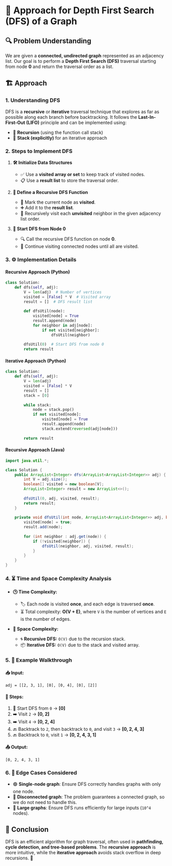 # 🚀 Approach for Depth First Search (DFS) of a Graph

## 🔍 Problem Understanding

We are given a **connected, undirected graph** represented as an adjacency list. Our goal is to perform a **Depth First Search (DFS)** traversal starting from node **0** and return the traversal order as a list.

## 🏗️ Approach

### 1. **Understanding DFS**

DFS is a **recursive** or **iterative** traversal technique that explores as far as possible along each branch before backtracking. It follows the **Last-In-First-Out (LIFO)** principle and can be implemented using:

- 🔄 **Recursion** (using the function call stack)
- 📌 **Stack (explicitly)** for an iterative approach

### 2. **Steps to Implement DFS**

1. **🛠️ Initialize Data Structures**

   - ✅ Use a **visited array or set** to keep track of visited nodes.
   - 📋 Use a **result list** to store the traversal order.

2. **📝 Define a Recursive DFS Function**

   - 🔹 Mark the current node as **visited**.
   - ➕ Add it to the **result list**.
   - 🔄 Recursively visit each **unvisited** neighbor in the given adjacency list order.

3. **🚀 Start DFS from Node 0**

   - 🔍 Call the recursive DFS function on node **0**.
   - 🔄 Continue visiting connected nodes until all are visited.

### 3. **⚙️ Implementation Details**

#### **Recursive Approach (Python)**

```python
class Solution:
    def dfs(self, adj):
        V = len(adj)  # Number of vertices
        visited = [False] * V  # Visited array
        result = []  # DFS result list
        
        def dfsUtil(node):
            visited[node] = True
            result.append(node)
            for neighbor in adj[node]:
                if not visited[neighbor]:
                    dfsUtil(neighbor)
        
        dfsUtil(0)  # Start DFS from node 0
        return result
```

#### **Iterative Approach (Python)**

```python
class Solution:
    def dfs(self, adj):
        V = len(adj)
        visited = [False] * V
        result = []
        stack = [0]
        
        while stack:
            node = stack.pop()
            if not visited[node]:
                visited[node] = True
                result.append(node)
                stack.extend(reversed(adj[node]))
        
        return result
```

#### **Recursive Approach (Java)**

```java
import java.util.*;

class Solution {
    public ArrayList<Integer> dfs(ArrayList<ArrayList<Integer>> adj) {
        int V = adj.size();
        boolean[] visited = new boolean[V];
        ArrayList<Integer> result = new ArrayList<>();
        
        dfsUtil(0, adj, visited, result);
        return result;
    }
    
    private void dfsUtil(int node, ArrayList<ArrayList<Integer>> adj, boolean[] visited, ArrayList<Integer> result) {
        visited[node] = true;
        result.add(node);
        
        for (int neighbor : adj.get(node)) {
            if (!visited[neighbor]) {
                dfsUtil(neighbor, adj, visited, result);
            }
        }
    }
}
```

### 4. **⏳ Time and Space Complexity Analysis**

- **🕒 Time Complexity:**

  - 🏷️ Each node is visited **once**, and each edge is traversed **once**.
  - ⏳ Total complexity: **O(V + E)**, where `V` is the number of vertices and `E` is the number of edges.

- **💾 Space Complexity:**

  - 🌀 **Recursive DFS:** `O(V)` due to the recursion stack.
  - 📦 **Iterative DFS:** `O(V)` due to the stack and visited array.

### 5. **📌 Example Walkthrough**

#### **📥 Input:**

```plaintext
adj = [[2, 3, 1], [0], [0, 4], [0], [2]]
```

#### **🔄 Steps:**

1. 🎯 Start DFS from `0` → **[0]**
2. ➡️ Visit `2` → **[0, 2]**
3. ➡️ Visit `4` → **[0, 2, 4]**
4. 🔙 Backtrack to `2`, then backtrack to `0`, and visit `3` → **[0, 2, 4, 3]**
5. 🔙 Backtrack to `0`, visit `1` → **[0, 2, 4, 3, 1]**

#### **📤 Output:**

```plaintext
[0, 2, 4, 3, 1]
```

### 6. **🧐 Edge Cases Considered**

- 🟢 **Single-node graph**: Ensure DFS correctly handles graphs with only one node.
- 🚫 **Disconnected graph**: The problem guarantees a connected graph, so we do not need to handle this.
- 📏 **Large graphs**: Ensure DFS runs efficiently for large inputs (`10^4` nodes).

## 🎯 Conclusion

DFS is an efficient algorithm for graph traversal, often used in **pathfinding, cycle detection, and tree-based problems**. The **recursive approach** is more intuitive, while the **iterative approach** avoids stack overflow in deep recursions. 🚀

